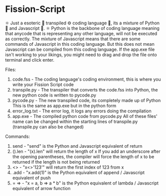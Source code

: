 # Fission-Script
⚛️ Just a esoteric 🔮 transpiled ⚙️ coding language 💬, its a mixture of Python 🐍 and Javascript 📜. ⚛️
Python is the backbone of coding language meaning that anycode that is representing any other language, will not be executed as correctly. The mixture of Javascript means that there are some commands of Javascript in this coding language. But this does not mean Javascript can be compiled from this coding language. If the app.exe file isn't working to your likings, you might need to drag and drop the file onto terminal and click enter.

Files:
  1. code.fss - The coding language's coding environment, this is where you write your Fission Script code
  2. transpile.py - The transpiler that converts the code.fss into Python, the new python code is written to pycode.py
  3. pycode.py - The new transpiled code, its completely made up of Python
      This is the same as app.exe but in the python form
  4. error_log.txt - The error log, it logs any errors doing the compilation
  5. app.exe - The compiled python code from pycode.py
All of these files' name can be changed within the starting lines of transpile.py (transpile.py can also be changed)

Commands:
  1. send - "send" is the Python and Javascript equivalent of return
  2. ().len - "(x).len" will return the length of x
     If you add an underscore after the opening parentheses, the compiler will force the length of x to be returned if the length is not being returned
  3. <> - "x<>'123'" will return the first index of 123 from x
  4. .add - "x.add(1)" is the Python equivalent of append / Javascript equivalent of push
  5.  =  => - "x = a, b => a * b" is the Python equivalent of lambda / Javascript equivalent of arrow function
